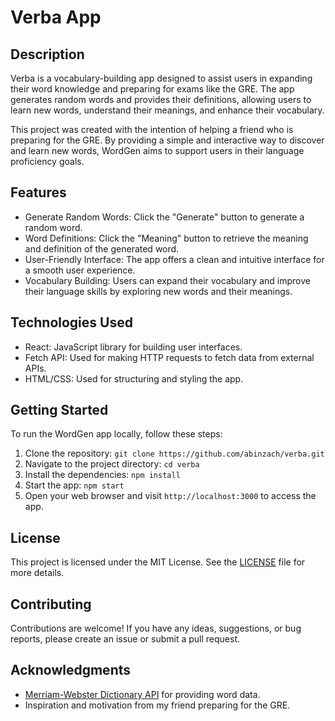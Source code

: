 # Verba App

## Description

Verba is a vocabulary-building app designed to assist users in expanding their word knowledge and preparing for exams like the GRE. The app generates random words and provides their definitions, allowing users to learn new words, understand their meanings, and enhance their vocabulary.

This project was created with the intention of helping a friend who is preparing for the GRE. By providing a simple and interactive way to discover and learn new words, WordGen aims to support users in their language proficiency goals.

## Features

- Generate Random Words: Click the "Generate" button to generate a random word.
- Word Definitions: Click the "Meaning" button to retrieve the meaning and definition of the generated word.
- User-Friendly Interface: The app offers a clean and intuitive interface for a smooth user experience.
- Vocabulary Building: Users can expand their vocabulary and improve their language skills by exploring new words and their meanings.

## Technologies Used

- React: JavaScript library for building user interfaces.
- Fetch API: Used for making HTTP requests to fetch data from external APIs.
- HTML/CSS: Used for structuring and styling the app.

## Getting Started

To run the WordGen app locally, follow these steps:

1. Clone the repository: `git clone https://github.com/abinzach/verba.git`
2. Navigate to the project directory: `cd verba`
3. Install the dependencies: `npm install`
4. Start the app: `npm start`
5. Open your web browser and visit `http://localhost:3000` to access the app.

## License

This project is licensed under the MIT License. See the [LICENSE](LICENSE) file for more details.

## Contributing

Contributions are welcome! If you have any ideas, suggestions, or bug reports, please create an issue or submit a pull request.

## Acknowledgments

- [Merriam-Webster Dictionary API](https://dictionaryapi.com/) for providing word data.
- Inspiration and motivation from my friend preparing for the GRE.

